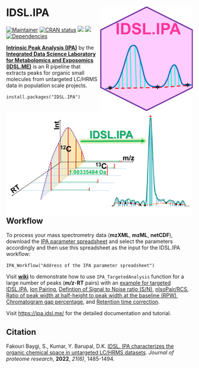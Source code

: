 # IDSL.IPA<img src='IPA_educational_files/Figures/IDSL.IPA-logo.PNG' width="250px" align="right" />

<!-- badges: start -->
[![Maintainer](https://img.shields.io/badge/maintainer-Sadjad_Fakouri_Baygi-blue)](https://github.com/sajfb)
[![CRAN status](https://www.r-pkg.org/badges/version/IDSL.IPA)](https://cran.r-project.org/package=IDSL.IPA)
![](http://cranlogs.r-pkg.org/badges/IDSL.IPA?color=orange)
![](http://cranlogs.r-pkg.org/badges/grand-total/IDSL.IPA?color=brightgreen)
[![Dependencies](https://tinyverse.netlify.com/badge/IDSL.IPA)](https://cran.r-project.org/package=IDSL.IPA)
<!-- badges: end -->

[**Intrinsic Peak Analysis (IPA)**](https://ipa.idsl.me/) by the [**Integrated Data Science Laboratory for Metabolomics and Exposomics (IDSL.ME)**](https://www.idsl.me/) is an R pipeline that extracts peaks for organic small molecules from untargeted LC/HRMS data in population scale projects. 

	install.packages("IDSL.IPA")

## <img src='IPA_educational_files/Figures/IDSL.IPA-TOC_Art.png' align="right" />

## Workflow
To process your mass spectrometry data (**mzXML**, **mzML**, **netCDF**), download the [IPA parameter spreadsheet](https://raw.githubusercontent.com/idslme/IDSL.IPA/main/IPA_parameters.xlsx) and select the parameters accordingly and then use this spreadsheet as the input for the IDSL.IPA workflow:

	IPA_Workflow("Address of the IPA parameter spreadsheet")

Visit [**wiki**](https://github.com/idslme/IDSL.IPA/wiki) to demonstrate how to use `IPA_TargetedAnalysis` function for a large number of peaks (***m/z***-**RT** pairs) with an [example for targeted IDSL.IPA](https://github.com/idslme/IDSL.IPA/wiki/Targeted-IPA), [Ion Pairing](https://github.com/idslme/IDSL.IPA/wiki/Ion-Pairing), [Defintion of Signal to Noise ratio (S/N)](https://github.com/idslme/IDSL.IPA/wiki/Defintion-Signal-to-Noise-Ratio), [nIsoPair/RCS](https://github.com/idslme/IDSL.IPA/wiki/nIsoPair-RCS), [Ratio of peak width at half-height to peak width at the baseline (RPW)](https://github.com/idslme/IDSL.IPA/wiki/RPW), [Chromatogram gap percentage](https://github.com/idslme/IDSL.IPA/wiki/Chromatogram-gaps-percentage-(missing-scans)), and [Retention time correction](https://github.com/idslme/IDSL.IPA/wiki/Retention-Index).

Visit https://ipa.idsl.me/ for the detailed documentation and tutorial.

## Citation

Fakouri Baygi, S., Kumar, Y. Barupal, D.K. [IDSL. IPA characterizes the organic chemical space in untargeted LC/HRMS datasets](https://pubs.acs.org/doi/10.1021/acs.jproteome.2c00120). *Journal of proteome research*, **2022**, *21(6)*, 1485-1494.